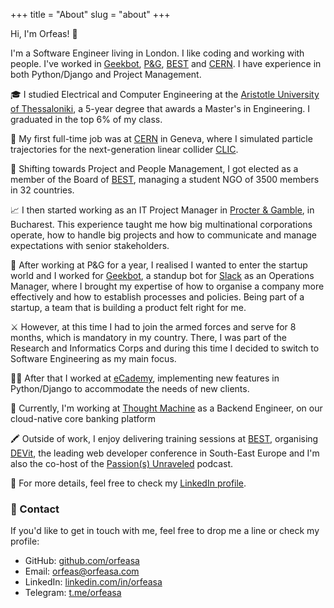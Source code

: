 +++
title = "About"
slug = "about"
+++

Hi, I'm Orfeas! 👋

I'm a Software Engineer living in London. I like coding and working with people. I've worked in [Geekbot](https://geekbot.com/), [P&G](https://pg.com/), [BEST](https://best.eu.org/) and [CERN](https://home.cern/). I have experience in both Python/Django and Project Management.

🎓 I studied Electrical and Computer Engineering at the [Aristotle University of Thessaloniki](https://www.auth.gr/en), a 5-year degree that awards a Master's in Engineering. I graduated in the top 6% of my class.

🧲 My first full-time job was at [CERN](https://home.cern/) in Geneva, where I simulated particle trajectories for the next-generation linear collider [CLIC](https://home.cern/science/accelerators/compact-linear-collider).

🎯 Shifting towards Project and People Management, I got elected as a member of the Board of [BEST](https://best.eu.org/), managing a student NGO of 3500 members in 32 countries.

📈 I then started working as an IT Project Manager in [Procter & Gamble](https://pg.com/), in Bucharest. This experience taught me how big multinational corporations operate, how to handle big projects and how to communicate and manage expectations with senior stakeholders.

🤖 After working at P&G for a year, I realised I wanted to enter the startup world and I worked for [Geekbot](https://geekbot.com/), a standup bot for [Slack](https://slack.com/) as an Operations Manager, where I brought my expertise of how to organise a company more effectively and how to establish processes and policies. Being part of a startup, a team that is building a product felt right for me.

⚔ However, at this time I had to join the armed forces and serve for 8 months, which is mandatory in my country. There, I was part of the Research and Informatics Corps and during this time I decided to switch to Software Engineering as my main focus.

👨‍💻 After that I worked at [eCademy](https://ecademy.gr/), implementing new features in Python/Django to accommodate the needs of new clients.

🔭 Currently, I'm working at [Thought Machine](https://thoughtmachine.net/) as a Backend Engineer, on our cloud-native core banking platform

🖍️ Outside of work, I enjoy delivering training sessions at [BEST](https://best.eu.org/), organising [DEVit](https://devitconf.org/), the leading web developer conference in South-East Europe and I'm also the co-host of the [Passion(s) Unraveled](https://www.passionsunraveled.com) podcast.

🔎 For more details, feel free to check my [LinkedIn profile](https://www.linkedin.com/in/orfeasa/).

### 💬 Contact

If you'd like to get in touch with me, feel free to drop me a line or check my profile:

* GitHub: [github.com/orfeasa](https://github.com/orfeasa/)
* Email: [orfeas@orfeasa.com](mailto:orfeas@orfeasa.com)
* LinkedIn: [linkedin.com/in/orfeasa](https://www.linkedin.com/in/orfeasa/)
* Telegram: [t.me/orfeasa](https://t.me/orfeasa)
